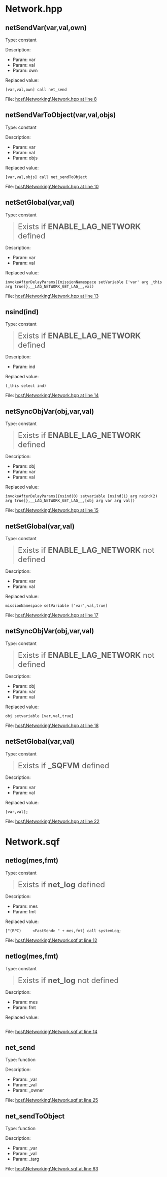 # Network.hpp

## netSendVar(var,val,own)

Type: constant

Description: 
- Param: var
- Param: val
- Param: own

Replaced value:
```sqf
[var,val,own] call net_send
```
File: [host\Networking\Network.hpp at line 8](../../../Src/host/Networking/Network.hpp#L8)
## netSendVarToObject(var,val,objs)

Type: constant

Description: 
- Param: var
- Param: val
- Param: objs

Replaced value:
```sqf
[var,val,objs] call net_sendToObject
```
File: [host\Networking\Network.hpp at line 10](../../../Src/host/Networking/Network.hpp#L10)
## netSetGlobal(var,val)

Type: constant

> <font size="5">Exists if **ENABLE_LAG_NETWORK** defined</font>

Description: 
- Param: var
- Param: val

Replaced value:
```sqf
invokeAfterDelayParams({missionNamespace setVariable ['var' arg _this arg true]},__LAG_NETWORK_GET_LAG__,val)
```
File: [host\Networking\Network.hpp at line 13](../../../Src/host/Networking/Network.hpp#L13)
## nsind(ind)

Type: constant

> <font size="5">Exists if **ENABLE_LAG_NETWORK** defined</font>

Description: 
- Param: ind

Replaced value:
```sqf
(_this select ind)
```
File: [host\Networking\Network.hpp at line 14](../../../Src/host/Networking/Network.hpp#L14)
## netSyncObjVar(obj,var,val)

Type: constant

> <font size="5">Exists if **ENABLE_LAG_NETWORK** defined</font>

Description: 
- Param: obj
- Param: var
- Param: val

Replaced value:
```sqf
invokeAfterDelayParams({nsind(0) setvariable [nsind(1) arg nsind(2) arg true]},__LAG_NETWORK_GET_LAG__,[obj arg var arg val])
```
File: [host\Networking\Network.hpp at line 15](../../../Src/host/Networking/Network.hpp#L15)
## netSetGlobal(var,val)

Type: constant

> <font size="5">Exists if **ENABLE_LAG_NETWORK** not defined</font>

Description: 
- Param: var
- Param: val

Replaced value:
```sqf
missionNamespace setVariable ['var',val,true]
```
File: [host\Networking\Network.hpp at line 17](../../../Src/host/Networking/Network.hpp#L17)
## netSyncObjVar(obj,var,val)

Type: constant

> <font size="5">Exists if **ENABLE_LAG_NETWORK** not defined</font>

Description: 
- Param: obj
- Param: var
- Param: val

Replaced value:
```sqf
obj setvariable [var,val,true]
```
File: [host\Networking\Network.hpp at line 18](../../../Src/host/Networking/Network.hpp#L18)
## netSetGlobal(var,val)

Type: constant

> <font size="5">Exists if **_SQFVM** defined</font>

Description: 
- Param: var
- Param: val

Replaced value:
```sqf
[var,val];
```
File: [host\Networking\Network.hpp at line 22](../../../Src/host/Networking/Network.hpp#L22)
# Network.sqf

## netlog(mes,fmt)

Type: constant

> <font size="5">Exists if **net_log** defined</font>

Description: 
- Param: mes
- Param: fmt

Replaced value:
```sqf
["(RPC)		<FastSend> " + mes,fmt] call systemLog;
```
File: [host\Networking\Network.sqf at line 12](../../../Src/host/Networking/Network.sqf#L12)
## netlog(mes,fmt)

Type: constant

> <font size="5">Exists if **net_log** not defined</font>

Description: 
- Param: mes
- Param: fmt

Replaced value:
```sqf

```
File: [host\Networking\Network.sqf at line 14](../../../Src/host/Networking/Network.sqf#L14)
## net_send

Type: function

Description: 
- Param: _var
- Param: _val
- Param: _owner

File: [host\Networking\Network.sqf at line 25](../../../Src/host/Networking/Network.sqf#L25)
## net_sendToObject

Type: function

Description: 
- Param: _var
- Param: _val
- Param: _targ

File: [host\Networking\Network.sqf at line 63](../../../Src/host/Networking/Network.sqf#L63)
